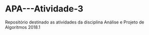 # APA---Atividade-3
Repositório destinado as atividades da disciplina Análise e Projeto de Algoritmos 2018.1

